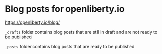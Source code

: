 # Blog posts for openliberty.io
https://openliberty.io/blog/

`_drafts` folder contains blog posts that are still in draft and are not ready to be published

`_posts` folder contains blog posts that are ready to be published
